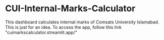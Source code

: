 # CUI-Internal-Marks-Calculator
This dashboard calculates internal marks of Comsats University Islamabad. This is just for an idea.
To access the app, follow this link "cuimarkscalculator.streamlit.app/"
